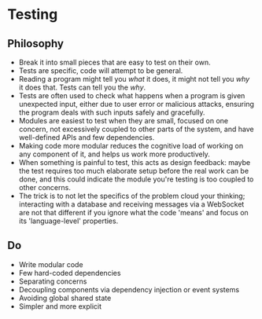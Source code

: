 # Testing

## Philosophy

* Break it into small pieces that are easy to test on their own.
* Tests are specific, code will attempt to be general.
* Reading a program might tell you *what* it does, it might not tell you *why* it does that. Tests can tell you the *why*.
* Tests are often used to check what happens when a program is given unexpected input, either due to user error or malicious attacks, ensuring the program deals with such inputs safely and gracefully.
* Modules are easiest to test when they are small, focused on one concern, not excessively coupled to other parts of the system, and have well-defined APIs and few dependencies.
* Making code more modular reduces the cognitive load of working on any component of it, and helps us work more productively.
* When something is painful to test, this acts as design feedback: maybe the test requires too much elaborate setup before the real work can be done, and this could indicate the module you're testing is too coupled to other concerns.
* The trick is to not let the specifics of the problem cloud your thinking; interacting with a database and receiving messages via a WebSocket are not that different if you ignore what the code 'means' and focus on its 'language-level' properties.

## Do

* Write modular code
* Few hard-coded dependencies
* Separating concerns
* Decoupling components via dependency injection or event systems
* Avoiding global shared state
* Simpler and more explicit
